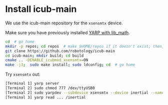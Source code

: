 # Install icub-main

We use the icub-main repository for the `xsensmtx` device.

Make sure you have previously installed [YARP with lib_math](install-yarp.md).

```bash
cd  # go home
mkdir -p repos; cd repos  # make $HOME/repos if it doesn't exist; then, enter it
git clone https://github.com/robotology/icub-main
cd icub-main; mkdir build; cd build
cmake .. -DENABLE_icubmod_xsensmtx=ON
make -j3;  sudo make install; sudo ldconfig; cd  # go home
```

Try `xsensmtx` out:
```bash
[Terminal 1] yarp server
[Terminal 2] sudo chmod 777 /dev/ttyUSB0
[Terminal 2] sudo yarpdev --subdevice xsensmtx --device inertial --name /inertial
[Terminal 3] yarp read ... /inertial
```
